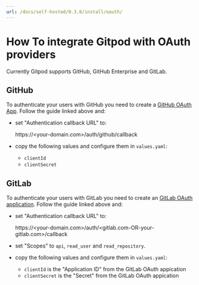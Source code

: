 ```yaml
---
url: /docs/self-hosted/0.3.0/install/oauth/
---
```


# How To integrate Gitpod with OAuth providers

Currently Gitpod supports GitHub, GitHub Enterprise and GitLab.

## GitHub

To authenticate your users with GitHub you need to create a [GitHub OAuth App](https://developer.github.com/apps/building-oauth-apps/creating-an-oauth-app/).
Follow the guide linked above and:

- set "Authentication callback URL" to:


    https://<your-domain.com>/auth/github/callback

- copy the following values and configure them in `values.yaml`:
  - `clientId`
  - `clientSecret`

## GitLab

To authenticate your users with GitLab you need to create an [GitLab OAuth application](https://docs.gitlab.com/ee/integration/oauth_provider.html).
Follow the guide linked above and:

- set "Authentication callback URL" to:


    https://<your-domain.com>/auth/<gitlab.com-OR-your-gitlab.com>/callback

- set "Scopes" to `api`, `read_user` and `read_repository`.
- copy the following values and configure them in `values.yaml`:
  - `clientId` is the "Application ID" from the GitLab OAuth appication
  - `clientSecret` is the "Secret" from the GitLab OAuth appication
